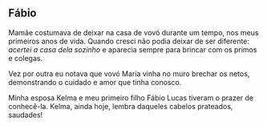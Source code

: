 ## Fábio

Mamãe costumava de deixar na casa de vovó durante um tempo, nos meus primeiros anos de vida. Quando cresci não podia deixar de ser diferente: _acertei a casa dela sozinho_ e aparecia sempre para brincar com os primos e colegas.

Vez por outra eu notava que vovó Maria vinha no muro brechar os netos, demonstrando o cuidado e amor que tinha conosco.

Minha esposa Kelma e meu primeiro filho Fábio Lucas tiveram o prazer de conhecê-la.  Kelma, ainda hoje, lembra daqueles cabelos prateados, saudades!
